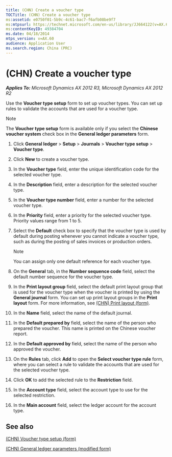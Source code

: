 ```yaml
---
title: (CHN) Create a voucher type
TOCTitle: (CHN) Create a voucher type
ms:assetid: e0750f01-5b9c-4c61-bac7-f6afb08be9f7
ms:mtpsurl: https://technet.microsoft.com/en-us/library/JJ664122(v=AX.60)
ms:contentKeyID: 49384704
ms.date: 04/18/2014
mtps_version: v=AX.60
audience: Application User
ms.search.region: China (PRC)
---
```


# (CHN) Create a voucher type 


_**Applies To:** Microsoft Dynamics AX 2012 R3, Microsoft Dynamics AX 2012 R2_

Use the **Voucher type setup** form to set up voucher types. You can set up rules to validate the accounts that are used for a voucher type.


> [!NOTE]
> <P>The <STRONG>Voucher type setup</STRONG> form is available only if you select the <STRONG>Chinese voucher system</STRONG> check box in the <STRONG>General ledger parameters</STRONG> form.</P>



1.  Click **General ledger** \> **Setup** \> **Journals** \> **Voucher type setup** \> **Voucher type**.

2.  Click **New** to create a voucher type.

3.  In the **Voucher type** field, enter the unique identification code for the selected voucher type.

4.  In the **Description** field, enter a description for the selected voucher type.

5.  In the **Voucher type number** field, enter a number for the selected voucher type.

6.  In the **Priority** field, enter a priority for the selected voucher type. Priority values range from 1 to 5.

7.  Select the **Default** check box to specify that the voucher type is used by default during posting whenever you cannot indicate a voucher type, such as during the posting of sales invoices or production orders.
    

    > [!NOTE]
    > <P>You can assign only one default reference for each voucher type.</P>



8.  On the **General** tab, in the **Number sequence code** field, select the default number sequence for the voucher type.

9.  In the **Print layout group** field, select the default print layout group that is used for the voucher type when the voucher is printed by using the **General journal** form. You can set up print layout groups in the **Print layout** form. For more information, see [(CHN) Print layout (form)](https://technet.microsoft.com/en-us/library/jj664037\(v=ax.60\)).

10. In the **Name** field, select the name of the default journal.

11. In the **Default prepared by** field, select the name of the person who prepared the voucher. This name is printed on the Chinese voucher report.

12. In the **Default approved by** field, select the name of the person who approved the voucher.

13. On the **Rules** tab, click **Add** to open the **Select voucher type rule** form, where you can select a rule to validate the accounts that are used for the selected voucher type.

14. Click **OK** to add the selected rule to the **Restriction** field.

15. In the **Account type** field, select the account type to use for the selected restriction.

16. In the **Main account** field, select the ledger account for the account type.

## See also

[(CHN) Voucher type setup (form)](https://technet.microsoft.com/en-us/library/jj664036\(v=ax.60\))

[(CHN) General ledger parameters (modified form)](https://technet.microsoft.com/en-us/library/jj664137\(v=ax.60\))

  


